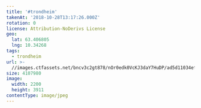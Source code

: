 ```yaml
---
title: '#trondheim'
takenAt: '2018-10-28T13:17:26.000Z'
rotation: 0
license: Attribution-NoDerivs License
geo:
  lat: 63.406805
  lng: 10.34268
tags:
  - trondheim
url: >-
  //images.ctfassets.net/bncv3c2gt878/nOr0edk0VcKJ3daY7HuDP/ad5d11034ef47a0dadd2dc78c46a4f92/trondheim_45680233261_o
size: 4107980
image:
  width: 2200
  height: 3911
contentType: image/jpeg
---
```


